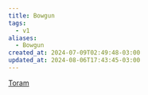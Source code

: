 ```yaml
---
title: Bowgun
tags:
  - v1
aliases:
  - Bowgun
created_at: 2024-07-09T02:49:48-03:00
updated_at: 2024-08-06T17:43:45-03:00
---
```


[Toram](../../../../rascunhos/2024/07/2024-07-06-Toram.md)
